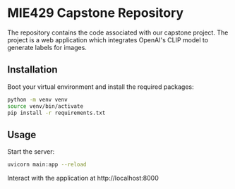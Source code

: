 # MIE429 Capstone Repository

The repository contains the code associated with our capstone project. The project is a web application which integrates OpenAI's CLIP model to generate labels for images.

## Installation

Boot your virtual environment and install the required packages:

```bash
python -m venv venv
source venv/bin/activate
pip install -r requirements.txt
```

## Usage
Start the server:
```bash
uvicorn main:app --reload
```

Interact with the application at http://localhost:8000
